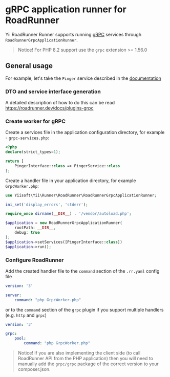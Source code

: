 # gRPC application runner for RoadRunner

Yii RoadRunner Runner supports running [gRPC](https://grpc.io) services through `RoadRunnerGrpcApplicationRunner`.

> Notice! For PHP 8.2 support use the `grpc` extension >= 1.56.0

## General usage

For example, let's take the `Pinger` service described in the [documentation](https://roadrunner.dev/docs/plugins-grpc)

### DTO and service interface generation

A detailed description of how to do this can be read <https://roadrunner.dev/docs/plugins-grpc>

### Create worker for gRPC

Create a services file in the application configuration directory, for example - `grpc-services.php`:

```php
<?php 
declare(strict_types=1);

return [
    PingerInterface::class => PingerService::class
];
```

Create a handler file in your application directory, for example `GrpcWorker.php`:

```php
use Yiisoft\Yii\Runner\RoadRunner\RoadRunnerGrpcApplicationRunner;

ini_set('display_errors', 'stderr');

require_once dirname(__DIR__) . '/vendor/autoload.php';

$application = new RoadRunnerGrpcApplicationRunner(
    rootPath: __DIR__,
    debug: true
);
$application->setServices([PingerInterface::class])
$application->run();
```

### Configure RoadRunner

Add the created handler file to the `command` section of the `.rr.yaml` config file

```yaml
version: '3'

server:
    command: "php GrpcWorker.php"
```

or to the `command` section of the `grpc` plugin if you support multiple handlers (e.g. `http` and `grpc`)

```yaml
version: '3'

grpc:
    pool:
        command: "php GrpcWorker.php"
```

> Notice! If you are also implementing the client side (to call RoadRunner API from the PHP application) then you will need to manually add the `grpc/grpc` package of the correct version to your composer.json.
